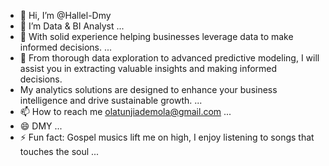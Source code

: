 - 👋 Hi, I’m @Hallel-Dmy
- 👀 I’m Data & BI Analyst ...
- 🌱 With solid experience helping businesses leverage data to make informed decisions.  ...
- 💞️ From thorough data exploration to advanced predictive modeling, I will assist you in extracting valuable insights and making informed decisions.
-  My analytics solutions are designed to enhance your business intelligence and drive sustainable growth. ...
- 📫 How to reach me olatunjiademola@gmail.com ...
- 😄 DMY ...
- ⚡ Fun fact: Gospel musics lift me on high, I enjoy listening to songs that touches the soul ...

<!---
Hallel-Dmy/Hallel-Dmy is a ✨ special ✨ repository because its `README.md` (this file) appears on your GitHub profile.
You can click the Preview link to take a look at your changes.
--->
